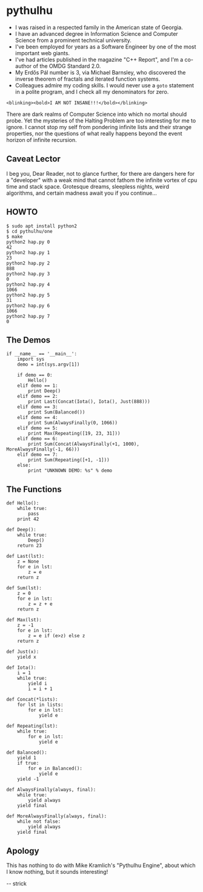 # pythulhu
* I was raised in a respected family in the American state of Georgia.
* I have an advanced degree in Information Science and Computer Science
from a prominent technical university.
* I've been employed for years as a Software Engineer by one of the most important web giants.
* I've had articles published in the magazine "C++ Report", and I'm a co-author of the OMDG Standard 2.0.
* My Erdős Pál number is 3, via Michael Barnsley, who discovered the inverse
theorem of fractals and iterated function systems.
* Colleagues admire my coding skills.  I would never use a `goto` statement
in a polite program, and I check all my denominators for zero.

`<blinking><bold>I AM NOT INSANE!!!</bold></blinking>`

There are dark realms of Computer Science into which no mortal should
probe.  Yet the mysteries of the Halting Problem are too interesting for me to
ignore.  I cannot stop my self from pondering infinite lists and their
strange properties, nor the questions of what really happens beyond the
event horizon of infinite recursion.

## Caveat Lector
I beg you, Dear Reader, not to glance further, for there are dangers
here for a "developer" with a weak mind that cannot fathom the infinite vortex
of cpu time and stack space.  Grotesque dreams, sleepless nights,
weird algorithms, and certain madness await you if you continue...

## HOWTO
```
$ sudo apt install python2
$ cd pythulhu/one
$ make
python2 hap.py 0
42
python2 hap.py 1
23
python2 hap.py 2
888
python2 hap.py 3
0
python2 hap.py 4
1066
python2 hap.py 5
31
python2 hap.py 6
1066
python2 hap.py 7
0
```

## The Demos
```
if __name__ == '__main__':
    import sys
    demo = int(sys.argv[1])

    if demo == 0:
        Hello()
    elif demo == 1:
        print Deep()
    elif demo == 2:
        print Last(Concat(Iota(), Iota(), Just(888)))
    elif demo == 3:
        print Sum(Balanced())
    elif demo == 4:
        print Sum(AlwaysFinally(0, 1066))
    elif demo == 5:
        print Max(Repeating([19, 23, 31]))
    elif demo == 6:
        print Sum(Concat(AlwaysFinally(+1, 1000), MoreAlwaysFinally(-1, 66)))
    elif demo == 7:
        print Sum(Repeating([+1, -1]))
    else:
        print "UNKNOWN DEMO: %s" % demo
```

## The Functions
```
def Hello():
    while true:
        pass
    print 42

def Deep():
    while true:
        Deep()
    return 23

def Last(lst):
    z = None
    for e in lst:
        z = e
    return z

def Sum(lst):
    z = 0
    for e in lst:
        z = z + e
    return z

def Max(lst):
    z = -1
    for e in lst:
        z = e if (e>z) else z
    return z

def Just(x):
    yield x

def Iota():
    i = 1
    while true:
        yield i
        i = i + 1

def Concat(*lists):
    for lst in lists:
        for e in lst:
            yield e

def Repeating(lst):
    while true:
        for e in lst:
            yield e

def Balanced():
    yield 1
    if true:
        for e in Balanced():
            yield e
    yield -1

def AlwaysFinally(always, final):
    while true:
        yield always
    yield final

def MoreAlwaysFinally(always, final):
    while not false:
        yield always
    yield final
```

## Apology
This has nothing to do with Mike Kramlich's "Pythulhu Engine",
about which I know nothing, but it sounds interesting!

-- strick
